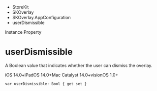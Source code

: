 

- StoreKit
- SKOverlay
- SKOverlay.AppConfiguration
-  userDismissible 

Instance Property

# userDismissible

A Boolean value that indicates whether the user can dismiss the overlay.

iOS 14.0+iPadOS 14.0+Mac Catalyst 14.0+visionOS 1.0+

``` source
var userDismissible: Bool { get set }
```

